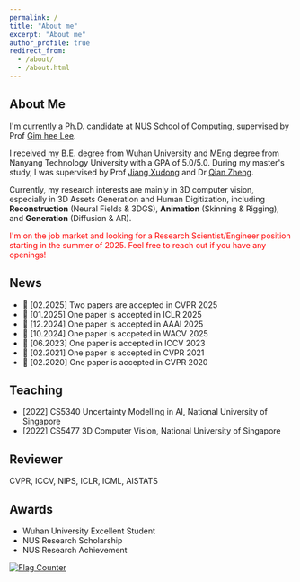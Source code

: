 ```yaml
---
permalink: /
title: "About me"
excerpt: "About me"
author_profile: true
redirect_from: 
  - /about/
  - /about.html
---
```


## About Me

I'm currently a Ph.D. candidate at NUS School of Computing, supervised by Prof [Gim hee Lee](https://www.comp.nus.edu.sg/~leegh/). 

I received my B.E. degree from Wuhan University and MEng degree from Nanyang Technology University with a GPA of 5.0/5.0. During my master's study, I was supervised by Prof [Jiang Xudong](https://personal.ntu.edu.sg/exdjiang/) and Dr [Qian Zheng](https://person.zju.edu.cn/zq).

Currently, my research interests are mainly in 3D computer vision, especially in 3D Assets Generation and Human Digitization, including **Reconstruction** (Neural Fields & 3DGS), **Animation** (Skinning & Rigging), and **Generation** (Diffusion & AR).

<span style="color:red">I'm on the job market and looking for a Research Scientist/Engineer position starting in the summer of 2025. Feel free to reach out if you have any openings!</span>

## News

- 🎉 [02.2025] Two papers are accepted in CVPR 2025
- 🎉 [01.2025] One paper is accepted in ICLR 2025
- 🎉 [12.2024] One paper is accepted in AAAI 2025
- 🎉 [10.2024] One paper is accpeted in WACV 2025
- 🎉 [06.2023] One paper is accepted in ICCV 2023
- 🎉 [02.2021] One paper is accepted in CVPR 2021
- 🎉 [02.2020] One paper is accepted in CVPR 2020

## Teaching

- [2022] CS5340 Uncertainty Modelling in AI, National University of Singapore
- [2022] CS5477 3D Computer Vision, National University of Singapore

## Reviewer

CVPR, ICCV, NIPS, ICLR, ICML, AISTATS 

## Awards

- Wuhan University Excellent Student
- NUS Research Scholarship
- NUS Research Achievement

<a href="https://info.flagcounter.com/HQ0J"><img src="https://s11.flagcounter.com/count2/HQ0J/bg_FFFFFF/txt_000000/border_CCCCCC/columns_5/maxflags_12/viewers_0/labels_0/pageviews_0/flags_0/percent_0/" alt="Flag Counter" border="0"></a>
